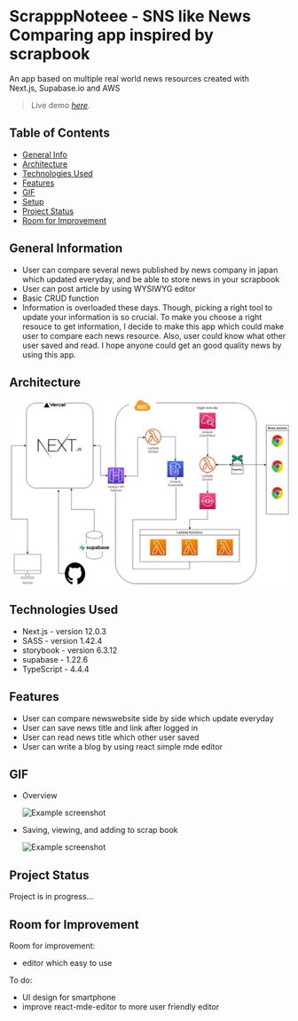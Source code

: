 # ScrapppNoteee - SNS like News Comparing app inspired by scrapbook

An app based on multiple real world news resources created with  
Next.js, Supabase.io and AWS

> Live demo [_here_](https://scrap-note.vercel.app/).

## Table of Contents

- [General Info](#general-information)
- [Architecture](#architecture)
- [Technologies Used](#technologies-used)
- [Features](#features)
- [GIF](#gif)
- [Setup](#setup)
- [Project Status](#project-status)
- [Room for Improvement](#room-for-improvement)
<!-- * [License](#license) -->

## General Information

- User can compare several news published by news company in japan which updated everyday, and be able to store news in your scrapbook
- User can post article by using WYSIWYG editor
- Basic CRUD function
- Information is overloaded these days. Though, picking a right tool to update your information is so crucial. To make you choose a right resouce to get information, I decide to make this app which could make user to compare each news resource. Also, user could know what other user saved and read. I hope anyone could get an good quality news by using this app.

## Architecture

![Example screenshot](./aaaa.png)

## Technologies Used

- Next.js - version 12.0.3
- SASS - version 1.42.4
- storybook - version 6.3.12
- supabase - 1.22.6
- TypeScript - 4.4.4

## Features

- User can compare newswebsite side by side which update everyday
- User can save news title and link after logged in
- User can read news title which other user saved
- User can write a blog by using react simple mde editor

## GIF

- Overview

  ![Example screenshot](https://media.giphy.com/media/KpTbqo1kqOZ9LvjTME/giphy.gif)

- Saving, viewing, and adding to scrap book

  ![Example screenshot](https://media.giphy.com/media/nEjcL6KGUwQO86TzUh/giphy.gif)

## Project Status

Project is in progress...

## Room for Improvement

Room for improvement:

- editor which easy to use

To do:

- UI design for smartphone
- improve react-mde-editor to more user friendly editor

<!-- Optional -->
<!-- ## License -->
<!-- This project is open source and available under the [... License](). -->

<!-- You don't have to include all sections - just the one's relevant to your project -->
